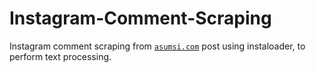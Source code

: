 # Instagram-Comment-Scraping
Instagram comment scraping from [`asumsi.com`](https://www.instagram.com/p/CsqkhP3vXz6/?img_index=1) post using instaloader, to perform text processing.
